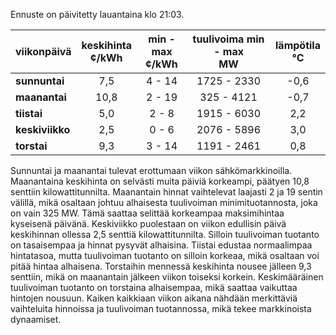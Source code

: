 Ennuste on päivitetty lauantaina klo 21:03.

| viikonpäivä  | keskihinta<br>¢/kWh | min - max<br>¢/kWh | tuulivoima min - max<br>MW | lämpötila<br>°C |
|:-------------|:----------------:|:----------------:|:-------------:|:-------------:|
| **sunnuntai**    | 7,5              | 4 - 14           | 1725 - 2330   | -0,6          |
| **maanantai**    | 10,8             | 2 - 19           | 325 - 4121    | -0,7          |
| **tiistai**      | 5,0              | 2 - 8            | 1915 - 6030   | 2,2           |
| **keskiviikko**  | 2,5              | 0 - 6            | 2076 - 5896   | 3,0           |
| **torstai**      | 9,3              | 3 - 14           | 1191 - 2461   | 0,8           |

Sunnuntai ja maanantai tulevat erottumaan viikon sähkömarkkinoilla. Maanantaina keskihinta on selvästi muita päiviä korkeampi, päätyen 10,8 senttiin kilowattitunnilta. Maanantain hinnat vaihtelevat laajasti 2 ja 19 sentin välillä, mikä osaltaan johtuu alhaisesta tuulivoiman minimituotannosta, joka on vain 325 MW. Tämä saattaa selittää korkeampaa maksimihintaa kyseisenä päivänä. Keskiviikko puolestaan on viikon edullisin päivä keskihinnan ollessa 2,5 senttiä kilowattitunnilta. Silloin tuulivoiman tuotanto on tasaisempaa ja hinnat pysyvät alhaisina. Tiistai edustaa normaalimpaa hintatasoa, mutta tuulivoiman tuotanto on silloin korkeaa, mikä osaltaan voi pitää hintaa alhaisena. Torstaihin mennessä keskihinta nousee jälleen 9,3 senttiin, mikä on maanantain jälkeen viikon toiseksi korkein. Keskimääräinen tuulivoiman tuotanto on torstaina alhaisempaa, mikä saattaa vaikuttaa hintojen nousuun. Kaiken kaikkiaan viikon aikana nähdään merkittäviä vaihteluita hinnoissa ja tuulivoiman tuotannossa, mikä tekee markkinoista dynaamiset.